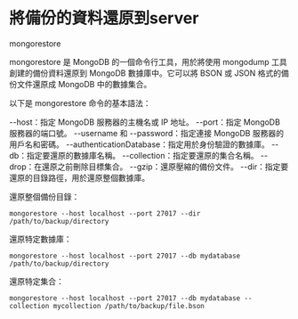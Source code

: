 # 將備份的資料還原到server

mongorestore 




mongorestore 是 MongoDB 的一個命令行工具，用於將使用 mongodump 工具創建的備份資料還原到 MongoDB 數據庫中。它可以將 BSON 或 JSON 格式的備份文件還原成 MongoDB 中的數據集合。

以下是 mongorestore 命令的基本語法：

--host：指定 MongoDB 服務器的主機名或 IP 地址。
--port：指定 MongoDB 服務器的端口號。
--username 和 --password：指定連接 MongoDB 服務器的用戶名和密碼。
--authenticationDatabase：指定用於身份驗證的數據庫。
--db：指定要還原的數據庫名稱。
--collection：指定要還原的集合名稱。
--drop：在還原之前刪除目標集合。
--gzip：還原壓縮的備份文件。
--dir：指定要還原的目錄路徑，用於還原整個數據庫。


還原整個備份目錄：
```
mongorestore --host localhost --port 27017 --dir /path/to/backup/directory
```

還原特定數據庫：
```
mongorestore --host localhost --port 27017 --db mydatabase /path/to/backup/directory
```

還原特定集合：
```
mongorestore --host localhost --port 27017 --db mydatabase --collection mycollection /path/to/backup/file.bson
```